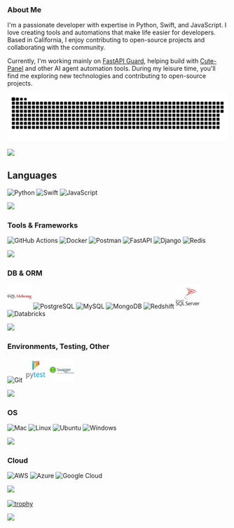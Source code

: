 ### About Me
I'm a passionate developer with expertise in Python, Swift, and JavaScript. I love creating tools and automations that make life easier for developers. Based in California, I enjoy contributing to open-source projects and collaborating with the community.

Currently, I'm working mainly on [FastAPI Guard](https://github.com/rennf93/fastapi-guard), helping build with [Cute-Panel](https://github.com/KatriaDopex/Cute-Panel) and other AI agent automation tools. During my leisure time, you'll find me exploring new technologies and contributing to open-source projects.


<p align="center">
 <img width="1000" src="assets/snake.svg" alt="snake"/>
</p>

<img src="https://user-images.githubusercontent.com/73097560/115834477-dbab4500-a447-11eb-908a-139a6edaec5c.gif">

## Languages
<img src="https://skillicons.dev/icons?i=python" title="Python" alt="Python" width="55" height="55"/>  <img src="https://skillicons.dev/icons?i=swift" title="Swift" alt="Swift" width="55" height="55"/>  <img src="https://skillicons.dev/icons?i=js" title="JavaScript" alt="JavaScript" width="55" height="55"/>

<img src="https://user-images.githubusercontent.com/73097560/115834477-dbab4500-a447-11eb-908a-139a6edaec5c.gif">

### Tools & Frameworks
<img src="https://skillicons.dev/icons?i=githubactions" title="GitHub Actions" alt="GitHub Actions" width="55" height="55"/>  <img src="https://skillicons.dev/icons?i=docker" title="Docker" alt="Docker" width="55" height="55"/>  <img src="https://skillicons.dev/icons?i=postman" title="Postman" alt="Postman" width="55" height="55"/>  <img src="https://skillicons.dev/icons?i=fastapi" title="FastAPI" alt="FastAPI" width="55" height="55"/>  <img src="https://skillicons.dev/icons?i=django" title="Django" alt="Django" width="55" height="55"/>  <img src="https://skillicons.dev/icons?i=redis" title="Redis" alt="Redis" width="55" height="55"/>

<img src="https://user-images.githubusercontent.com/73097560/115834477-dbab4500-a447-11eb-908a-139a6edaec5c.gif">

### DB & ORM
<img src="https://github.com/devicons/devicon/blob/master/icons/sqlalchemy/sqlalchemy-original-wordmark.svg" title="SQLAlchemy" alt="SQLAlchemy" width="55" height="55"/>  <img src="https://skillicons.dev/icons?i=postgresql" title="PostgreSQL" alt="PostgreSQL" width="55" height="55"/>  <img src="https://skillicons.dev/icons?i=mysql" title="MySQL" alt="MySQL" width="55" height="55"/>  <img src="https://skillicons.dev/icons?i=mongodb" title="MongoDB" alt="MongoDB" width="55" height="55"/>  <img src="" title="Redshift" alt="Redshift" width="55" height="55"/>  <img src="https://github.com/devicons/devicon/blob/master/icons/microsoftsqlserver/microsoftsqlserver-original-wordmark.svg" title="SQLServer" alt="SQLServer" width="55" height="55"/>  <img src="https://asset.brandfetch.io/idSUrLOWbH/idUT__oJw_.png" title="Databricks" alt="Databricks" width="55" height="55"/>

<img src="https://user-images.githubusercontent.com/73097560/115834477-dbab4500-a447-11eb-908a-139a6edaec5c.gif">

### Environments, Testing, Other
<img src="https://skillicons.dev/icons?i=git" title="Git" alt="Git" width="55" height="55"/>  <img src="https://github.com/devicons/devicon/blob/master/icons/pytest/pytest-original-wordmark.svg" title="Pytest" alt="Pytest" width="55" height="55"/>  <img src="https://github.com/devicons/devicon/blob/master/icons/swagger/swagger-original-wordmark.svg" title="Swagger" alt="Swagger" width="55" height="55"/>

<img src="https://user-images.githubusercontent.com/73097560/115834477-dbab4500-a447-11eb-908a-139a6edaec5c.gif">

### OS
<img src="https://skillicons.dev/icons?i=apple" title="Mac" alt="Mac" width="55" height="55"/>  <img src="https://skillicons.dev/icons?i=linux" title="Linux" alt="Linux" width="55" height="55"/>  <img src="https://skillicons.dev/icons?i=ubuntu" title="Ubuntu" alt="Ubuntu" width="55" height="55"/>  <img src="https://skillicons.dev/icons?i=windows" title="Windows" alt="Windows" width="55" height="55"/>

<img src="https://user-images.githubusercontent.com/73097560/115834477-dbab4500-a447-11eb-908a-139a6edaec5c.gif">

### Cloud
<img src="https://skillicons.dev/icons?i=aws" title="AWS" alt="AWS" width="55" height="55"/>  <img src="https://skillicons.dev/icons?i=azure" title="Azure" alt="Azure" width="55" height="55"/>  <img src="https://skillicons.dev/icons?i=gcp" title="Google Cloud" alt="Google Cloud" width="55" height="55"/>


<img src="https://user-images.githubusercontent.com/73097560/115834477-dbab4500-a447-11eb-908a-139a6edaec5c.gif">

[![trophy](https://github-profile-trophy.vercel.app/?username=rennf93&rank=SECRET,SSS,SS,S,AAA,AA,A,B,C&column=-1&theme=nord&no-bg=true&no-frame=true)](https://github.com/ryo-ma/github-profile-trophy)

<img src="https://user-images.githubusercontent.com/73097560/115834477-dbab4500-a447-11eb-908a-139a6edaec5c.gif">
